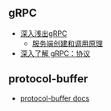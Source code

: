 ## gRPC

- [深入浅出gRPC](http://jiangew.me/tags/#rpc)  
  - [服务端创建和调用原理](http://jiangew.me/grpc-01/)
- [深入了解 gRPC：协议](https://pingcap.com/blog-cn/grpc/)

## protocol-buffer

- [protocol-buffer docs](https://developers.google.com/protocol-buffers/docs/overview)

